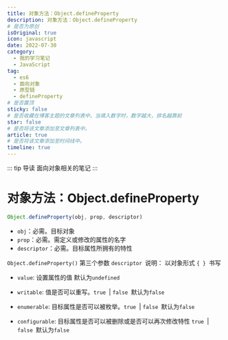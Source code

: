 ```yaml
---
title: 对象方法：Object.defineProperty
description: 对象方法：Object.defineProperty
# 是否为原创
isOriginal: true
icon: javascript
date: 2022-07-30
category:
  - 我的学习笔记
  - JavaScript
tag:
  - es6
  - 面向对象
  - 原型链
  - defineProperty
# 是否置顶
sticky: false
# 是否收藏在博客主题的文章列表中。当填入数字时，数字越大，排名越靠前
star: false
# 是否将该文章添加至文章列表中。
article: true
# 是否将该文章添加至时间线中。
timeline: true
---
```

<CountView></CountView>


::: tip 导读
面向对象相关的笔记
:::
<!-- more -->
# 对象方法：Object.defineProperty

```js
Object.defineProperty(obj, prop, descriptor)
```

- `obj`：必需。目标对象 
- `prop`：必需。需定义或修改的属性的名字
- `descriptor`：必需。目标属性所拥有的特性

`Object.defineProperty()`  第三个参数 `descriptor `说明： 以对象形式 `{ } `书写

- `value`: 设置属性的值 默认为`undefined`

- `writable`: 值是否可以重写。`true `| `false `默认为`false`

- `enumerable`: 目标属性是否可以被枚举。`true `| `false `默认为`false`

- `configurable`: 目标属性是否可以被删除或是否可以再次修改特性 `true `| `false `默认为`false`
